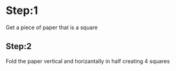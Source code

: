 <!DOCTYPE html>
<html>
<head> 
  <title>How to Fold A Fortune Teller</title>
</head>
<Body> 
  <h1> Step:1 </h1>
  <p> Get a piece of paper that is a square </p>
  <h2> Step:2 </h2>
  <p> Fold the paper vertical and horizantally in half creating 4 squares </p>
</Body>
